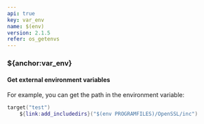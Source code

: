 ```yaml
---
api: true
key: var_env
name: $(env)
version: 2.1.5
refer: os_getenvs
---
```


### ${anchor:var_env}

#### Get external environment variables

For example, you can get the path in the environment variable:

```lua
target("test")
    ${link:add_includedirs}("$(env PROGRAMFILES)/OpenSSL/inc")
```

